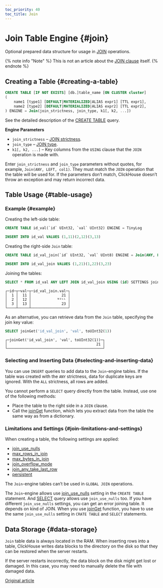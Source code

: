 ```yaml
---
toc_priority: 40
toc_title: Join
---
```


# Join Table Engine {#join}

Optional prepared data structure for usage in [JOIN](../../../sql-reference/statements/select/join.md#select-join) operations.

{% note info "Note" %}
    This is not an article about the [JOIN clause](../../../sql-reference/statements/select/join.md#select-join) itself.
{% endnote %}

## Creating a Table {#creating-a-table}

``` sql
CREATE TABLE [IF NOT EXISTS] [db.]table_name [ON CLUSTER cluster]
(
    name1 [type1] [DEFAULT|MATERIALIZED|ALIAS expr1] [TTL expr1],
    name2 [type2] [DEFAULT|MATERIALIZED|ALIAS expr2] [TTL expr2],
) ENGINE = Join(join_strictness, join_type, k1[, k2, ...])
```

See the detailed description of the [CREATE TABLE](../../../sql-reference/statements/create/table.md#create-table-query) query.

**Engine Parameters**

-   `join_strictness` – [JOIN strictness](../../../sql-reference/statements/select/join.md#select-join-types).
-   `join_type` – [JOIN type](../../../sql-reference/statements/select/join.md#select-join-types).
-   `k1[, k2, ...]` – Key columns from the `USING` clause that the `JOIN` operation is made with.

Enter `join_strictness` and `join_type` parameters without quotes, for example, `Join(ANY, LEFT, col1)`. They must match the `JOIN` operation that the table will be used for. If the parameters don’t match, ClickHouse doesn’t throw an exception and may return incorrect data.

## Table Usage {#table-usage}

### Example {#example}

Creating the left-side table:

``` sql
CREATE TABLE id_val(`id` UInt32, `val` UInt32) ENGINE = TinyLog
```

``` sql
INSERT INTO id_val VALUES (1,11)(2,12)(3,13)
```

Creating the right-side `Join` table:

``` sql
CREATE TABLE id_val_join(`id` UInt32, `val` UInt8) ENGINE = Join(ANY, LEFT, id)
```

``` sql
INSERT INTO id_val_join VALUES (1,21)(1,22)(3,23)
```

Joining the tables:

``` sql
SELECT * FROM id_val ANY LEFT JOIN id_val_join USING (id) SETTINGS join_use_nulls = 1
```

``` text
┌─id─┬─val─┬─id_val_join.val─┐
│  1 │  11 │              21 │
│  2 │  12 │            ᴺᵁᴸᴸ │
│  3 │  13 │              23 │
└────┴─────┴─────────────────┘
```

As an alternative, you can retrieve data from the `Join` table, specifying the join key value:

``` sql
SELECT joinGet('id_val_join', 'val', toUInt32(1))
```

``` text
┌─joinGet('id_val_join', 'val', toUInt32(1))─┐
│                                         21 │
└────────────────────────────────────────────┘
```

### Selecting and Inserting Data {#selecting-and-inserting-data}

You can use `INSERT` queries to add data to the `Join`-engine tables. If the table was created with the `ANY` strictness, data for duplicate keys are ignored. With the `ALL` strictness, all rows are added.

You cannot perform a `SELECT` query directly from the table. Instead, use one of the following methods:

-   Place the table to the right side in a `JOIN` clause.
-   Call the [joinGet](../../../sql-reference/functions/other-functions.md#joinget) function, which lets you extract data from the table the same way as from a dictionary.

### Limitations and Settings {#join-limitations-and-settings}

When creating a table, the following settings are applied:

-   [join_use_nulls](../../../operations/settings/settings.md#join_use_nulls)
-   [max_rows_in_join](../../../operations/settings/query-complexity.md#settings-max_rows_in_join)
-   [max_bytes_in_join](../../../operations/settings/query-complexity.md#settings-max_bytes_in_join)
-   [join_overflow_mode](../../../operations/settings/query-complexity.md#settings-join_overflow_mode)
-   [join_any_take_last_row](../../../operations/settings/settings.md#settings-join_any_take_last_row)
-   [persistent](../../../operations/settings/settings.md#persistent)

The `Join`-engine tables can’t be used in `GLOBAL JOIN` operations.

The `Join`-engine allows use [join_use_nulls](../../../operations/settings/settings.md#join_use_nulls) setting in the `CREATE TABLE` statement. And [SELECT](../../../sql-reference/statements/select/index.md) query allows use `join_use_nulls` too. If you have different `join_use_nulls` settings, you can get an error joining table. It depends on kind of JOIN. When you use [joinGet](../../../sql-reference/functions/other-functions.md#joinget) function, you have to use the same `join_use_nulls` setting in `CRATE TABLE` and `SELECT` statements.

## Data Storage {#data-storage}

`Join` table data is always located in the RAM. When inserting rows into a table, ClickHouse writes data blocks to the directory on the disk so that they can be restored when the server restarts.

If the server restarts incorrectly, the data block on the disk might get lost or damaged. In this case, you may need to manually delete the file with damaged data.

[Original article](https://clickhouse.tech/docs/en/operations/table_engines/join/) <!--hide-->

